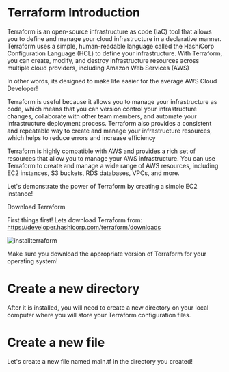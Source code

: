 # Terraform Introduction


Terraform is an open-source infrastructure as code (IaC) tool that allows you to define and manage your cloud infrastructure in a declarative manner. Terraform uses a simple, human-readable language called the HashiCorp Configuration Language (HCL) to define your infrastructure. With Terraform, you can create, modify, and destroy infrastructure resources across multiple cloud providers, including Amazon Web Services (AWS) 

In other words, its designed to make life easier for the average AWS Cloud Developer!

Terraform is useful because it allows you to manage your infrastructure as code, which means that you can version control your infrastructure changes, collaborate with other team members, and automate your infrastructure deployment process. Terraform also provides a consistent and repeatable way to create and manage your infrastructure resources, which helps to reduce errors and increase efficiency 

Terraform is highly compatible with AWS and provides a rich set of resources that allow you to manage your AWS infrastructure. You can use Terraform to create and manage a wide range of AWS resources, including EC2 instances, S3 buckets, RDS databases, VPCs, and more. 

Let's demonstrate the power of Terraform by creating a simple EC2 instance!

Download Terraform 

First  things first! Lets download Terraform from: https://developer.hashicorp.com/terraform/downloads

![installterraform](https://github.com/mindmotivate/HashiCorp_Terraform/assets/130941970/225ca5f8-2d6e-4754-814b-a8fcc13993ad)




Make sure you download the appropriate version of Terraform for your operating system!

# Create a new directory

After it is installed, you will need to create a new directory on your local computer where you will store your Terraform configuration files.

# Create a new file
Let's create a new file named main.tf in the directory you created!

